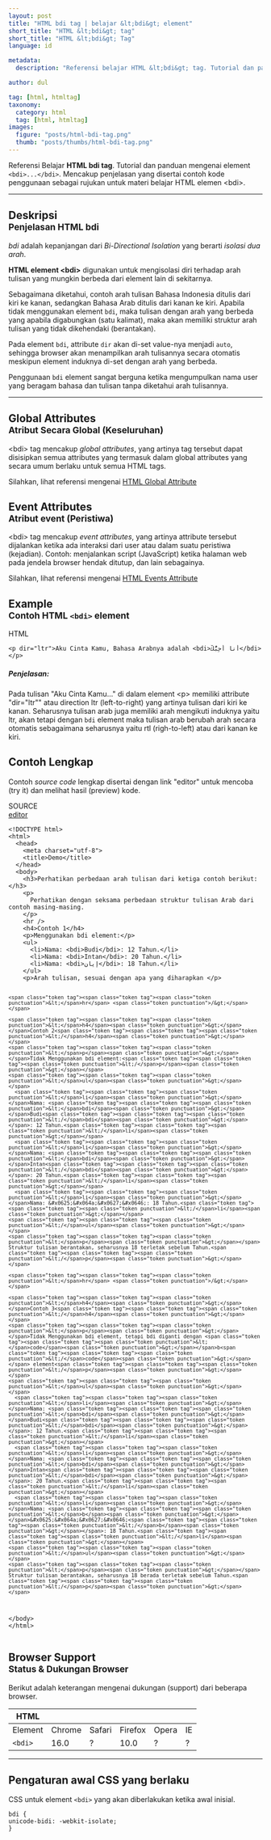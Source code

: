 ```yaml
---
layout: post
title: "HTML bdi tag | belajar &lt;bdi&gt; element"
short_title: "HTML &lt;bdi&gt; tag"
short_title: "HTML &lt;bdi&gt; Tag"
language: id

metadata:
  description: "Referensi belajar HTML &lt;bdi&gt; tag. Tutorial dan panduan mengenai element &lt;bdi&gt;..&lt;/bdi&gt;, penjelasan dengan contoh kode penggunaan sebagai referensi belajar HTML &lt;bdi&gt;"

author: dul

tag: [html, htmltag]
taxonomy:
  category: html
  tag: [html, htmltag]
images:
  figure: "posts/html-bdi-tag.png"
  thumb: "posts/thumbs/html-bdi-tag.png"
---
```

<p class="text-muted">
    Referensi Belajar <strong>HTML bdi tag</strong>. Tutorial dan panduan mengenai element <code>&lt;bdi&gt;...&lt;/bdi&gt;</code>. Mencakup penjelasan yang disertai contoh kode penggunaan sebagai rujukan untuk materi belajar HTML <span lang="id">elemen</span> &lt;bdi&gt;.
</p>
<hr class="uk-article-divider">

<h2 class="title-sub bd-danger bd-left bd-left-only">Deskripsi <br>
    <small>Penjelasan HTML <span class="highlight">bdi</span></small>
</h2>
<p>
  <em>bdi</em> adalah kepanjangan dari <em>Bi-Directional Isolation</em> yang berarti <em>isolasi dua arah</em>.
</p>
<p><strong>HTML element &lt;bdi&gt;</strong> digunakan untuk mengisolasi diri terhadap arah tulisan yang mungkin berbeda dari element lain di sekitarnya. </p>
<p>Sebagaimana diketahui, contoh arah tulisan Bahasa Indonesia ditulis dari kiri ke kanan, sedangkan Bahasa Arab ditulis dari kanan ke kiri. Apabila tidak menggunakan element <code>bdi</code>, maka tulisan dengan arah yang berbeda yang apabila digabungkan (satu kalimat), maka akan memiliki struktur arah tulisan yang tidak dikehendaki (berantakan).
</p>
<p>Pada element <code>bdi</code>, attribute <code>dir</code> akan di-set value-nya menjadi <code>auto</code>, sehingga browser akan menampilkan arah tulisannya secara otomatis meskipun element induknya di-set dengan arah yang berbeda.</p>
<p>Penggunaan <code>bdi</code> element sangat berguna ketika mengumpulkan nama user yang beragam bahasa dan tulisan tanpa diketahui arah tulisannya.</p>


<hr class="uk-article-divider">
<!-- Global Attributes -->
<section id="global-attribute">
  <h2 class="title-sub bd-danger bd-left bd-left-only">Global Attributes <br>
    <small>Atribut Secara Global (Keseluruhan)</small>
  </h2>
    <div class="">
        <p>&lt;bdi&gt; tag mencakup <em>global attributes</em>, yang artinya tag tersebut dapat disisipkan semua attributes yang termasuk dalam global attributes yang secara umum berlaku untuk semua HTML tags.</p>
        <div class="footer-callout info">
          <p>Silahkan, lihat referensi mengenai <a href="https://www.apacara.com/tutorial/html/html-global-attribute.html">HTML Global Attribute</a></p>
        </div>
    </div>
</section>

<!-- Event Attributes -->
<section>
  <h2 class="title-sub bd-danger bd-left bd-left-only">Event Attributes <br>
    <small>Atribut event  (Peristiwa)</small>
  </h2>
    <div class="dul-callout dul-callout-warning">
        <p>&lt;bdi&gt; tag mencakup <em>event attributes</em>, yang artinya attribute tersebut dijalankan ketika ada interaksi dari user atau dalam suatu peristiwa (kejadian). Contoh: menjalankan script (JavaScript) ketika halaman web pada jendela browser hendak ditutup, dan lain sebagainya.</p>
        <div class="footer-callout warning">
          <p>Silahkan, lihat referensi mengenai <a href="https://www.apacara.com/tutorial/html/html-event-attribute.html">HTML Events Attribute</a></p>
        </div>
    </div>
</section>

<!-- Example -->
<section id="example">
  <h2 class="title-sub bd-danger bd-left bd-left-only">Example<br>
    <small>Contoh HTML <code>&lt;bdi&gt;</code> element</small>
  </h2>
  <div class="dul-block">
<!-- example HTML code -->
<div class="icard">
<div class="icard-heading clearfix co-wh bg-pi2">
<div class="icard-bar">
  <div class="icard-bar-left pull-left">
    <i class="fa fa-html5" aria-hidden="true"></i>
    <span>HTML</span>
  </div>
  
</div>
</div>
<div class="icard-body icode itheme">
<pre class="prettyprint linenums line-numbers highlight language-markup"><code data-language="html" class="html inline language-markup"><span class="token tag"><span class="token tag"><span class="token punctuation">&lt;</span>p</span> <span class="token attr-name">dir</span><span class="token attr-value"><span class="token punctuation">=</span><span class="token punctuation">"</span>ltr<span class="token punctuation">"</span></span><span class="token punctuation">&gt;</span></span>Aku Cinta Kamu, Bahasa Arabnya adalah <span class="token tag"><span class="token tag"><span class="token punctuation">&lt;</span>bdi</span><span class="token punctuation">&gt;</span></span>&#x0623;&#x064e;&#x0646;&#x0627;&#x064e; &#x0623;&#x064f;&#x062d;&#x0650;&#x0628;&#x0651;&#x064f;&#x0643;&#x0652;<span class="token tag"><span class="token tag"><span class="token punctuation">&lt;/</span>bdi</span><span class="token punctuation">&gt;</span></span> <span class="token tag"><span class="token tag"><span class="token punctuation">&lt;/</span>p</span><span class="token punctuation">&gt;</span></span><span aria-hidden="true" class="line-numbers-rows"><span></span></span></code>
</pre>
</div>
</div>
  <h5>Penjelasan:</h5>
  <p>Pada tulisan "Aku Cinta Kamu..." di dalam element &lt;p&gt; memiliki attribute "dir="ltr"" atau direction ltr (left-to-right) yang artinya tulisan dari kiri ke kanan. Seharusnya tulisan arab juga memiliki arah mengikuti induknya yaitu ltr, akan tetapi dengan <code>bdi</code> element maka tulisan arab berubah arah secara otomatis sebagaimana seharusnya yaitu rtl (righ-to-left) atau dari kanan ke kiri.</p>
  </div>

</section>
<h2 class="title-sub bd-danger bd-left bd-left-only">Contoh Lengkap
</h2>
<p>Contoh <em>source code</em> lengkap disertai dengan link  &quot;editor&quot; untuk mencoba (try it) dan melihat hasil (preview) kode.</p>
<div class="icard">
  <div class="icard-heading clearfix co-wh bg-pi2">
    <div class="icard-bar">
      <div class="icard-bar-left pull-left">
        <i class="fa fa-html5" aria-hidden="true"></i>
        <span>SOURCE</span>
      </div>
      <div class="icard-bar-right pull-right">
        <a href="https://www.apacara.com/example/html/tag/bdi.html" target="_blank"><span>editor</span><i class="fa fa-external-link" role="button"></i></a>
      </div>
    </div>
  </div>
  <div class="icard-body icode itheme bg-gr3">
<pre class="prettyprint highlight max-height language-markup"><code data-language="html" class="inline  language-markup"><span class="token doctype">&lt;!DOCTYPE html&gt;</span>
<span class="token tag"><span class="token tag"><span class="token punctuation">&lt;</span>html</span><span class="token punctuation">&gt;</span></span>
  <span class="token tag"><span class="token tag"><span class="token punctuation">&lt;</span>head</span><span class="token punctuation">&gt;</span></span>
    <span class="token tag"><span class="token tag"><span class="token punctuation">&lt;</span>meta</span> <span class="token attr-name">charset</span><span class="token attr-value"><span class="token punctuation">=</span><span class="token punctuation">"</span>utf-8<span class="token punctuation">"</span></span><span class="token punctuation">&gt;</span></span>
    <span class="token tag"><span class="token tag"><span class="token punctuation">&lt;</span>title</span><span class="token punctuation">&gt;</span></span>Demo<span class="token tag"><span class="token tag"><span class="token punctuation">&lt;/</span>title</span><span class="token punctuation">&gt;</span></span>
  <span class="token tag"><span class="token tag"><span class="token punctuation">&lt;/</span>head</span><span class="token punctuation">&gt;</span></span>
  <span class="token tag"><span class="token tag"><span class="token punctuation">&lt;</span>body</span><span class="token punctuation">&gt;</span></span>
    <span class="token tag"><span class="token tag"><span class="token punctuation">&lt;</span>h3</span><span class="token punctuation">&gt;</span></span>Perhatikan perbedaan arah tulisan dari ketiga contoh berikut:<span class="token tag"><span class="token tag"><span class="token punctuation">&lt;/</span>h3</span><span class="token punctuation">&gt;</span></span>
    <span class="token tag"><span class="token tag"><span class="token punctuation">&lt;</span>p</span><span class="token punctuation">&gt;</span></span>
      Perhatikan dengan seksama perbedaan struktur tulisan Arab dari contoh masing-masing.
    <span class="token tag"><span class="token tag"><span class="token punctuation">&lt;/</span>p</span><span class="token punctuation">&gt;</span></span>
    <span class="token tag"><span class="token tag"><span class="token punctuation">&lt;</span>hr</span> <span class="token punctuation">/&gt;</span></span>
    <span class="token tag"><span class="token tag"><span class="token punctuation">&lt;</span>h4</span><span class="token punctuation">&gt;</span></span>Contoh 1<span class="token tag"><span class="token tag"><span class="token punctuation">&lt;/</span>h4</span><span class="token punctuation">&gt;</span></span>
    <span class="token tag"><span class="token tag"><span class="token punctuation">&lt;</span>p</span><span class="token punctuation">&gt;</span></span>Menggunakan bdi element:<span class="token tag"><span class="token tag"><span class="token punctuation">&lt;/</span>p</span><span class="token punctuation">&gt;</span></span>
    <span class="token tag"><span class="token tag"><span class="token punctuation">&lt;</span>ul</span><span class="token punctuation">&gt;</span></span>
      <span class="token tag"><span class="token tag"><span class="token punctuation">&lt;</span>li</span><span class="token punctuation">&gt;</span></span>Nama: <span class="token tag"><span class="token tag"><span class="token punctuation">&lt;</span>bdi</span><span class="token punctuation">&gt;</span></span>Budi<span class="token tag"><span class="token tag"><span class="token punctuation">&lt;/</span>bdi</span><span class="token punctuation">&gt;</span></span>: 12 Tahun.<span class="token tag"><span class="token tag"><span class="token punctuation">&lt;/</span>li</span><span class="token punctuation">&gt;</span></span>
      <span class="token tag"><span class="token tag"><span class="token punctuation">&lt;</span>li</span><span class="token punctuation">&gt;</span></span>Nama: <span class="token tag"><span class="token tag"><span class="token punctuation">&lt;</span>bdi</span><span class="token punctuation">&gt;</span></span>Intan<span class="token tag"><span class="token tag"><span class="token punctuation">&lt;/</span>bdi</span><span class="token punctuation">&gt;</span></span>: 20 Tahun.<span class="token tag"><span class="token tag"><span class="token punctuation">&lt;/</span>li</span><span class="token punctuation">&gt;</span></span>
      <span class="token tag"><span class="token tag"><span class="token punctuation">&lt;</span>li</span><span class="token punctuation">&gt;</span></span>Nama: <span class="token tag"><span class="token tag"><span class="token punctuation">&lt;</span>bdi</span><span class="token punctuation">&gt;</span></span>&#x0625;&#x064a;&#x0627;&#x0646;<span class="token tag"><span class="token tag"><span class="token punctuation">&lt;/</span>bdi</span><span class="token punctuation">&gt;</span></span>: 18 Tahun.<span class="token tag"><span class="token tag"><span class="token punctuation">&lt;/</span>li</span><span class="token punctuation">&gt;</span></span>
    <span class="token tag"><span class="token tag"><span class="token punctuation">&lt;/</span>ul</span><span class="token punctuation">&gt;</span></span>
    <span class="token tag"><span class="token tag"><span class="token punctuation">&lt;</span>p</span><span class="token punctuation">&gt;</span></span>Arah tulisan, sesuai dengan apa yang diharapkan <span class="token tag"><span class="token tag"><span class="token punctuation">&lt;/</span>p</span><span class="token punctuation">&gt;</span></span>

    <span class="token tag"><span class="token tag"><span class="token punctuation">&lt;</span>hr</span> <span class="token punctuation">/&gt;</span></span>

    <span class="token tag"><span class="token tag"><span class="token punctuation">&lt;</span>h4</span><span class="token punctuation">&gt;</span></span>Contoh 2<span class="token tag"><span class="token tag"><span class="token punctuation">&lt;/</span>h4</span><span class="token punctuation">&gt;</span></span>
    <span class="token tag"><span class="token tag"><span class="token punctuation">&lt;</span>p</span><span class="token punctuation">&gt;</span></span>Tidak Menggunakan bdi element:<span class="token tag"><span class="token tag"><span class="token punctuation">&lt;/</span>p</span><span class="token punctuation">&gt;</span></span>
    <span class="token tag"><span class="token tag"><span class="token punctuation">&lt;</span>ul</span><span class="token punctuation">&gt;</span></span>
      <span class="token tag"><span class="token tag"><span class="token punctuation">&lt;</span>li</span><span class="token punctuation">&gt;</span></span>Nama: <span class="token tag"><span class="token tag"><span class="token punctuation">&lt;</span>bdi</span><span class="token punctuation">&gt;</span></span>Budi<span class="token tag"><span class="token tag"><span class="token punctuation">&lt;/</span>bdi</span><span class="token punctuation">&gt;</span></span>: 12 Tahun.<span class="token tag"><span class="token tag"><span class="token punctuation">&lt;/</span>li</span><span class="token punctuation">&gt;</span></span>
      <span class="token tag"><span class="token tag"><span class="token punctuation">&lt;</span>li</span><span class="token punctuation">&gt;</span></span>Nama: <span class="token tag"><span class="token tag"><span class="token punctuation">&lt;</span>bdi</span><span class="token punctuation">&gt;</span></span>Intan<span class="token tag"><span class="token tag"><span class="token punctuation">&lt;/</span>bdi</span><span class="token punctuation">&gt;</span></span>: 20 Tahun.<span class="token tag"><span class="token tag"><span class="token punctuation">&lt;/</span>li</span><span class="token punctuation">&gt;</span></span>
      <span class="token tag"><span class="token tag"><span class="token punctuation">&lt;</span>li</span><span class="token punctuation">&gt;</span></span>Nama: &#x0625;&#x064a;&#x0627;&#x0646;: 18 Tahun.<span class="token tag"><span class="token tag"><span class="token punctuation">&lt;/</span>li</span><span class="token punctuation">&gt;</span></span>
    <span class="token tag"><span class="token tag"><span class="token punctuation">&lt;/</span>ul</span><span class="token punctuation">&gt;</span></span>
    <span class="token tag"><span class="token tag"><span class="token punctuation">&lt;</span>p</span><span class="token punctuation">&gt;</span></span> Struktur tulisan berantakan, seharusnya 18 terletak sebelum Tahun.<span class="token tag"><span class="token tag"><span class="token punctuation">&lt;/</span>p</span><span class="token punctuation">&gt;</span></span>

    <span class="token tag"><span class="token tag"><span class="token punctuation">&lt;</span>hr</span> <span class="token punctuation">/&gt;</span></span>

    <span class="token tag"><span class="token tag"><span class="token punctuation">&lt;</span>h4</span><span class="token punctuation">&gt;</span></span>Contoh 3<span class="token tag"><span class="token tag"><span class="token punctuation">&lt;/</span>h4</span><span class="token punctuation">&gt;</span></span>
    <span class="token tag"><span class="token tag"><span class="token punctuation">&lt;</span>p</span><span class="token punctuation">&gt;</span></span>Tidak Menggunakan bdi element, tetapi bdi diganti dengan <span class="token tag"><span class="token tag"><span class="token punctuation">&lt;</span>code</span><span class="token punctuation">&gt;</span></span>b<span class="token tag"><span class="token tag"><span class="token punctuation">&lt;/</span>code</span><span class="token punctuation">&gt;</span></span> element<span class="token tag"><span class="token tag"><span class="token punctuation">&lt;/</span>p</span><span class="token punctuation">&gt;</span></span>
    <span class="token tag"><span class="token tag"><span class="token punctuation">&lt;</span>ul</span><span class="token punctuation">&gt;</span></span>
      <span class="token tag"><span class="token tag"><span class="token punctuation">&lt;</span>li</span><span class="token punctuation">&gt;</span></span>Nama: <span class="token tag"><span class="token tag"><span class="token punctuation">&lt;</span>bdi</span><span class="token punctuation">&gt;</span></span>Budi<span class="token tag"><span class="token tag"><span class="token punctuation">&lt;/</span>bdi</span><span class="token punctuation">&gt;</span></span>: 12 Tahun.<span class="token tag"><span class="token tag"><span class="token punctuation">&lt;/</span>li</span><span class="token punctuation">&gt;</span></span>
      <span class="token tag"><span class="token tag"><span class="token punctuation">&lt;</span>li</span><span class="token punctuation">&gt;</span></span>Nama: <span class="token tag"><span class="token tag"><span class="token punctuation">&lt;</span>bdi</span><span class="token punctuation">&gt;</span></span>Intan<span class="token tag"><span class="token tag"><span class="token punctuation">&lt;/</span>bdi</span><span class="token punctuation">&gt;</span></span>: 20 Tahun.<span class="token tag"><span class="token tag"><span class="token punctuation">&lt;/</span>li</span><span class="token punctuation">&gt;</span></span>
      <span class="token tag"><span class="token tag"><span class="token punctuation">&lt;</span>li</span><span class="token punctuation">&gt;</span></span>Nama: <span class="token tag"><span class="token tag"><span class="token punctuation">&lt;</span>b</span><span class="token punctuation">&gt;</span></span>&#x0625;&#x064a;&#x0627;&#x0646;<span class="token tag"><span class="token tag"><span class="token punctuation">&lt;/</span>b</span><span class="token punctuation">&gt;</span></span>: 18 Tahun.<span class="token tag"><span class="token tag"><span class="token punctuation">&lt;/</span>li</span><span class="token punctuation">&gt;</span></span>
    <span class="token tag"><span class="token tag"><span class="token punctuation">&lt;/</span>ul</span><span class="token punctuation">&gt;</span></span>
    <span class="token tag"><span class="token tag"><span class="token punctuation">&lt;</span>p</span><span class="token punctuation">&gt;</span></span> Struktur tulisan berantakan, seharusnya 18 berada terletak sebelum Tahun.<span class="token tag"><span class="token tag"><span class="token punctuation">&lt;/</span>p</span><span class="token punctuation">&gt;</span></span>

  <span class="token tag"><span class="token tag"><span class="token punctuation">&lt;/</span>body</span><span class="token punctuation">&gt;</span></span>
<span class="token tag"><span class="token tag"><span class="token punctuation">&lt;/</span>html</span><span class="token punctuation">&gt;</span></span></code>
</pre>
  </div>
</div>
<!-- Article Aside -->
<!-- Browser Support -->
<aside id="browser">
<h2 class="title-sub bd-danger bd-left bd-left-only">Browser Support <br>
  <small>Status &amp; Dukungan Browser </small>
</h2>
<p>Berikut adalah keterangan mengenai dukungan (support) dari beberapa browser.</p>
<div class="table-responsive uk-overflow-container">
  <table class="table uk-table uk-text-nowrap full-width">
    <thead>
      <tr>
        <th>HTML</th>
        <th title="Chrome"><i class="fa fa-chrome fa fa-lg"></i></th>
        <th title="Safari"><i class="fa fa-safari fa fa-lg"></i></th>
        <th title="Firefox"><i class="fa fa-firefox fa fa-lg"></i></th>
        <th title="Opera"><i class="fa fa-opera fa fa-lg"></i></th>
        <th title="Internet Explorer"><i class="fa fa-internet-explorer fa fa-lg"></i></th>
      </tr>
    </thead>
    <tbody>
      <tr>
        <td>Element</td>
        <td>Chrome</td>
        <td>Safari</td>
        <td>Firefox</td>
        <td>Opera</td>
        <td>IE</td>
      </tr>
      <tr>
        <td><code>&lt;bdi&gt;</code></td>
      <td class="success">16.0</td>
      <td class="danger">?</td>
      <td class="success">10.0</td>
      <td class="danger">?</td>
      <td class="danger">?</td>
      </tr>
    </tbody>
  </table>
</div>

<hr class="uk-article-divider">
<!-- Default CSS -->
<div class="dul-block">
  <h2 class="title-sub bd-danger bd-left bd-left-only">Pengaturan awal CSS yang berlaku&nbsp;</h2>
  <p>CSS untuk element <code>&lt;bdi&gt;</code> yang akan diberlakukan ketika awal inisial.</p>
  <div class="icode itheme css">
    <pre class="prettyprint highlight language-css"><code data-language="css" class=" inline language-css"><span class="token selector">bdi</span> <span class="token punctuation">{</span>
<span class="token property">unicode-bidi</span><span class="token punctuation">:</span> -webkit-isolate<span class="token punctuation">;</span>
<span class="token punctuation">}</span></code></pre>
</div>
</div>
</aside>